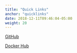 ```yaml
---
title: "Quick Links"
anchor: "quicklinks"
date: 2018-12-11T09:46:04-05:00
weight: 20
---
```


[GitHub](https://github.com/gswk)

[Docker Hub](https://hub.docker.com/u/gswk/)